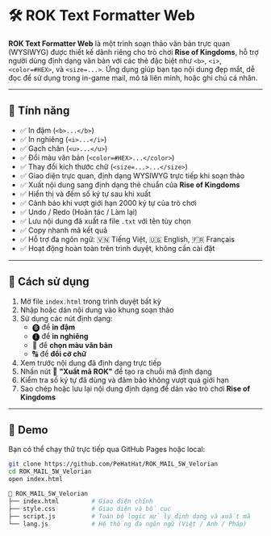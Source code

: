 # 🛠️ ROK Text Formatter Web

**ROK Text Formatter Web** là một trình soạn thảo văn bản trực quan (WYSIWYG) được thiết kế dành riêng cho trò chơi **Rise of Kingdoms**, hỗ trợ người dùng định dạng văn bản với các thẻ đặc biệt như `<b>`, `<i>`, `<color=#HEX>`, và `<size=...>`. Ứng dụng giúp bạn tạo nội dung đẹp mắt, dễ đọc để sử dụng trong in-game mail, mô tả liên minh, hoặc ghi chú cá nhân.

---

## 🎯 Tính năng

- ✅ In đậm (`<b>...</b>`)
- ✅ In nghiêng (`<i>...</i>`)
- ✅ Gạch chân (`<u>...</u>`)
- ✅ Đổi màu văn bản (`<color=#HEX>...</color>`)
- ✅ Thay đổi kích thước chữ (`<size=...>...</size>`)
- ✅ Giao diện trực quan, định dạng WYSIWYG trực tiếp khi soạn thảo
- ✅ Xuất nội dung sang định dạng thẻ chuẩn của **Rise of Kingdoms**
- ✅ Hiển thị và đếm số ký tự sau khi xuất
- ✅ Cảnh báo khi vượt giới hạn 2000 ký tự của trò chơi
- ✅ Undo / Redo (Hoàn tác / Làm lại)
- ✅ Lưu nội dung đã xuất ra file `.txt` với tên tùy chọn
- ✅ Copy nhanh mã kết quả
- ✅ Hỗ trợ đa ngôn ngữ: 🇻🇳 Tiếng Việt, 🇺🇸 English, 🇫🇷 Français
- ✅ Hoạt động hoàn toàn trên trình duyệt, không cần cài đặt

---

## 🚀 Cách sử dụng

1. Mở file `index.html` trong trình duyệt bất kỳ
2. Nhập hoặc dán nội dung vào khung soạn thảo
3. Sử dụng các nút định dạng:
   - 🅑 để **in đậm**
   - 🅘 để **in nghiêng**
   - 🎨 để **chọn màu văn bản**
   - 🔠 để **đổi cỡ chữ**
4. Xem trước nội dung đã định dạng trực tiếp
5. Nhấn nút 💾 **"Xuất mã ROK"** để tạo ra chuỗi mã định dạng
6. Kiểm tra số ký tự đã dùng và đảm bảo không vượt quá giới hạn
7. Sao chép hoặc lưu lại nội dung định dạng để dán vào trò chơi **Rise of Kingdoms**

---

## 🧪 Demo

Bạn có thể chạy thử trực tiếp qua GitHub Pages hoặc local:

```bash
git clone https://github.com/PeHatHat/ROK_MAIL_5W_Velorian
cd ROK_MAIL_5W_Velorian
open index.html

📁 ROK_MAIL_5W_Velorian
├── index.html         # Giao diện chính
├── style.css          # Giao diện và bố cục
├── script.js          # Toàn bộ logic xử lý định dạng và xuất mã
└── lang.js            # Hệ thống đa ngôn ngữ (Việt / Anh / Pháp)
